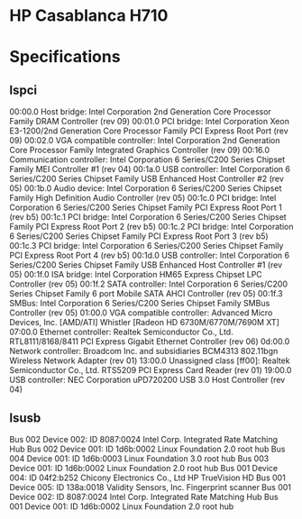 # HP Casablanca H710

# Specifications
## lspci
00:00.0 Host bridge: Intel Corporation 2nd Generation Core Processor Family DRAM Controller (rev 09)
00:01.0 PCI bridge: Intel Corporation Xeon E3-1200/2nd Generation Core Processor Family PCI Express Root Port (rev 09)
00:02.0 VGA compatible controller: Intel Corporation 2nd Generation Core Processor Family Integrated Graphics Controller (rev 09)
00:16.0 Communication controller: Intel Corporation 6 Series/C200 Series Chipset Family MEI Controller #1 (rev 04)
00:1a.0 USB controller: Intel Corporation 6 Series/C200 Series Chipset Family USB Enhanced Host Controller #2 (rev 05)
00:1b.0 Audio device: Intel Corporation 6 Series/C200 Series Chipset Family High Definition Audio Controller (rev 05)
00:1c.0 PCI bridge: Intel Corporation 6 Series/C200 Series Chipset Family PCI Express Root Port 1 (rev b5)
00:1c.1 PCI bridge: Intel Corporation 6 Series/C200 Series Chipset Family PCI Express Root Port 2 (rev b5)
00:1c.2 PCI bridge: Intel Corporation 6 Series/C200 Series Chipset Family PCI Express Root Port 3 (rev b5)
00:1c.3 PCI bridge: Intel Corporation 6 Series/C200 Series Chipset Family PCI Express Root Port 4 (rev b5)
00:1d.0 USB controller: Intel Corporation 6 Series/C200 Series Chipset Family USB Enhanced Host Controller #1 (rev 05)
00:1f.0 ISA bridge: Intel Corporation HM65 Express Chipset LPC Controller (rev 05)
00:1f.2 SATA controller: Intel Corporation 6 Series/C200 Series Chipset Family 6 port Mobile SATA AHCI Controller (rev 05)
00:1f.3 SMBus: Intel Corporation 6 Series/C200 Series Chipset Family SMBus Controller (rev 05)
01:00.0 VGA compatible controller: Advanced Micro Devices, Inc. [AMD/ATI] Whistler [Radeon HD 6730M/6770M/7690M XT]
07:00.0 Ethernet controller: Realtek Semiconductor Co., Ltd. RTL8111/8168/8411 PCI Express Gigabit Ethernet Controller (rev 06)
0d:00.0 Network controller: Broadcom Inc. and subsidiaries BCM4313 802.11bgn Wireless Network Adapter (rev 01)
13:00.0 Unassigned class [ff00]: Realtek Semiconductor Co., Ltd. RTS5209 PCI Express Card Reader (rev 01)
19:00.0 USB controller: NEC Corporation uPD720200 USB 3.0 Host Controller (rev 04)

## lsusb
Bus 002 Device 002: ID 8087:0024 Intel Corp. Integrated Rate Matching Hub
Bus 002 Device 001: ID 1d6b:0002 Linux Foundation 2.0 root hub
Bus 004 Device 001: ID 1d6b:0003 Linux Foundation 3.0 root hub
Bus 003 Device 001: ID 1d6b:0002 Linux Foundation 2.0 root hub
Bus 001 Device 004: ID 04f2:b252 Chicony Electronics Co., Ltd HP TrueVision HD
Bus 001 Device 005: ID 138a:0018 Validity Sensors, Inc. Fingerprint scanner
Bus 001 Device 002: ID 8087:0024 Intel Corp. Integrated Rate Matching Hub
Bus 001 Device 001: ID 1d6b:0002 Linux Foundation 2.0 root hub


